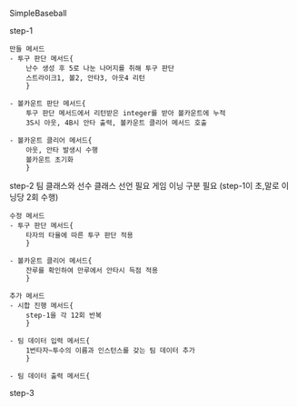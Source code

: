 SimpleBaseball

step-1

    만들 메서드
    - 투구 판단 메서드{
        난수 생성 후 5로 나눈 나머지를 취해 투구 판단
        스트라이크1, 볼2, 안타3, 아웃4 리턴
        }  
        
    - 볼카운트 판단 메서드{
        투구 판단 메서드에서 리턴받은 integer를 받아 볼카운트에 누적
        3S시 아웃, 4B시 안타 출력, 볼카운트 클리어 메서드 호출
        
    - 볼카운트 클리어 메서드{
        아웃, 안타 발생시 수행
        볼카운트 초기화
        }
        
step-2
    팀 클래스와 선수 클래스 선언 필요
    게임 이닝 구분 필요 (step-1이 초,말로 이닝당 2회 수행)
    
    수정 메서드
    - 투구 판단 메서드{
        타자의 타율에 따른 투구 판단 적용
        }
        
    - 볼카운트 클리어 메서드{
        잔루를 확인하여 만루에서 안타시 득점 적용
        }
        
    추가 메서드
    - 시합 진행 메서드{
        step-1을 각 12회 반복
        }
        
    - 팀 데이터 입력 메서드{
        1번타자~투수의 이름과 인스턴스를 갖는 팀 데이터 추가
        }
        
    - 팀 데이터 출력 메서드{ 
       
step-3